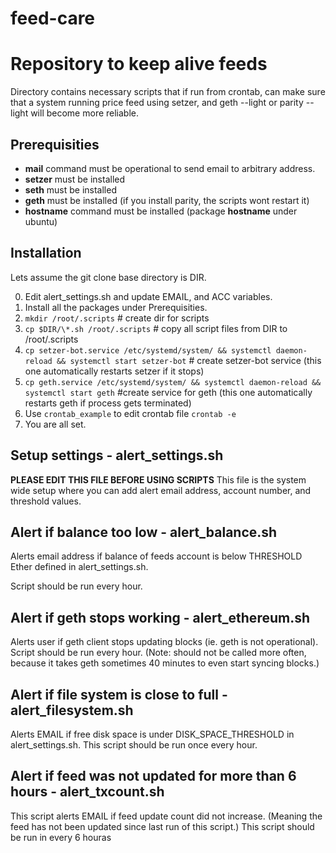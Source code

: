 # feed-care 
# Repository to keep alive feeds
Directory contains necessary scripts that if run from crontab, can make sure that a system running price feed using setzer, and geth --light or parity --light will become more reliable.

## Prerequisities 
- **mail** command must be operational to send email to arbitrary address. 
- **setzer** must be installed
- **seth** must be installed
- **geth** must be installed (if you install parity, the scripts wont restart it)
- **hostname** command must be installed (package **hostname** under ubuntu)

## Installation
Lets assume the git clone base directory is DIR.

0. Edit alert\_settings.sh and update EMAIL, and ACC variables.
1. Install all the packages under Prerequisities.
2. `mkdir /root/.scripts` # create dir for scripts
3. `cp $DIR/\*.sh /root/.scripts` # copy all script files from DIR to /root/.scripts
4. `cp setzer-bot.service /etc/systemd/system/ && systemctl daemon-reload && systemctl start setzer-bot` # create setzer-bot service (this one automatically restarts setzer if it stops)
5. `cp geth.service /etc/systemd/system/ && systemctl daemon-reload && systemctl start geth`  #create service for geth (this one automatically restarts geth if process gets terminated) 
6. Use `crontab_example` to edit crontab file `crontab -e`
7. You are all set. 

## Setup settings - alert_settings.sh
**PLEASE EDIT THIS FILE BEFORE USING SCRIPTS**
This file is the system wide setup where you can add alert email address, account number, and threshold values.

## Alert if balance too low - alert_balance.sh

Alerts email address if balance of feeds account is below THRESHOLD Ether defined in alert_settings.sh.

Script should be run every hour. 

## Alert if geth stops working - alert_ethereum.sh

Alerts user if geth client stops updating blocks (ie. geth is not operational). 
Script should be run every hour. (Note: should not be called more often, because it takes geth sometimes 40 minutes to even start syncing blocks.)

## Alert if file system is close to full - alert_filesystem.sh

Alerts EMAIL if free disk space is under DISK_SPACE_THRESHOLD in alert_settings.sh.
This script should be run once every hour.

## Alert if feed was not updated for more than 6 hours - alert_txcount.sh

This script alerts EMAIL if feed update count did not increase. (Meaning the feed has not been updated since last run of this script.)
This script should be run in every 6 houras
